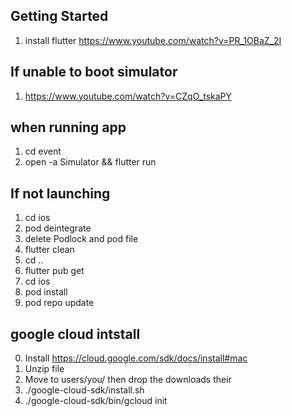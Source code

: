 ## Getting Started
1. install flutter https://www.youtube.com/watch?v=PR_1OBaZ_2I

## If unable to boot simulator
1. https://www.youtube.com/watch?v=CZqO_tskaPY

## when running app
1. cd event
2. open -a Simulator && flutter run

## If not launching
1. cd ios
2. pod deintegrate 
3. delete Podlock and pod file
4. flutter clean
5. cd ..
6. flutter pub get
7. cd ios
8. pod install
9. pod repo update 

## google cloud intstall
0. Install https://cloud.google.com/sdk/docs/install#mac
1. Unzip file
2. Move to users/you/ then drop the downloads their
3. ./google-cloud-sdk/install.sh
4. ./google-cloud-sdk/bin/gcloud init
